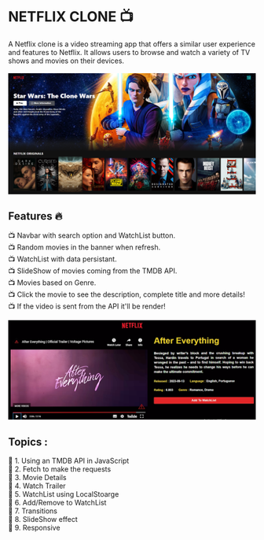 # NETFLIX CLONE :tv:
A Netflix clone is a video streaming app that offers a similar user experience and features to Netflix. It allows users to browse and watch a variety of TV shows and movies on their devices.<br>
<br>
<img src="assests/NetFlix Image.png">

## Features :fire:
:tv: Navbar with search option and WatchList button. <br>
:tv: Random movies in the banner when refresh.<br>
:tv: WatchList with data persistant.<br>
:tv: SlideShow of movies coming from the TMDB API.<br>
:tv: Movies based on Genre.<br>
:tv: Click the movie to see the description, complete title and more details!<br>
:tv: If the video is sent from the API it'll be render!<br>

<img src="assests/Netflix Details.png">

## Topics :

:movie_camera: 1. Using an TMDB API in JavaScript <br>
:movie_camera: 2. Fetch to make the requests <br>
:movie_camera: 3. Movie Details <br>
:movie_camera: 4. Watch Trailer <br>
:movie_camera: 5. WatchList using LocalStoarge <br>
:movie_camera: 6. Add/Remove to WatchList <br>
:movie_camera: 7. Transitions <br>
:movie_camera: 8. SlideShow effect <br>
:movie_camera: 9. Responsive <br>
